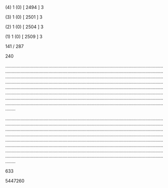 (4) 1 (0) [ 2494 ] 3 


(3) 1 (0) [ 2501 ] 3 


(2) 1 (0) [ 2504 ] 3 


(1) 1 (0) [ 2509 ] 3 


141 / 287 


240 


........................................................................................................................................................................................................................................................................................................................................................................................................................................................................................................................................................................................................................................................................................................................................................................................................................................................................................................................................................................................................................................ 


 


........................................................................................................................................................................................................................................................................................................................................................................................................................................................................................................................................................................................................................................................................................................................................................................................................................................................................................................................................................................................................................................ 


 


633 


5447260 


